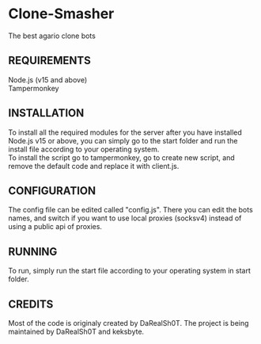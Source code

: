 # Clone-Smasher
The best agario clone bots


REQUIREMENTS
------------

Node.js (v15 and above)<br/>
Tampermonkey

INSTALLATION
------------
To install all the required modules for the server after you have installed Node.js v15 or above, you can simply go to the start folder and run the install file according to your operating system.<br/>
To install the script go to tampermonkey, go to create new script, and remove the default code and replace it with client.js.

CONFIGURATION
-------------
The config file can be edited called "config.js". There you can edit the bots names, and switch if you want to use local proxies (socksv4) instead of using a public api of proxies.


RUNNING
-------------
To run, simply run the start file according to your operating system in start folder.

CREDITS
-------------
Most of the code is originaly created by DaRealSh0T.
The project is being maintained by DaRealSh0T and keksbyte.